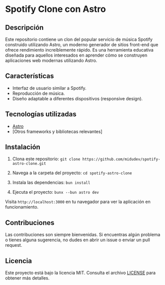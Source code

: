 # Spotify Clone con Astro

## Descripción

Este repositorio contiene un clon del popular servicio de música Spotify construido utilizando Astro, un moderno generador de sitios front-end que ofrece rendimiento increíblemente rápido. Es una herramienta educativa diseñada para aquellos interesados en aprender cómo se construyen aplicaciones web modernas utilizando Astro.

## Características

- Interfaz de usuario similar a Spotify.
- Reproducción de música.
- Diseño adaptable a diferentes dispositivos (responsive design).

## Tecnologías utilizadas

- [Astro](https://astro.build/)
- [Otros frameworks y bibliotecas relevantes]

## Instalación

1. Clona este repositorio:
   `git clone https://github.com/midudev/spotify-astro-clone.git`

2. Navega a la carpeta del proyecto:
   `cd spotify-astro-clone`

3. Instala las dependencias:
   `bun install`

4. Ejecuta el proyecto:
   `bunx --bun astro dev`

Visita `http://localhost:3000` en tu navegador para ver la aplicación en funcionamiento.

## Contribuciones

Las contribuciones son siempre bienvenidas. Si encuentras algún problema o tienes alguna sugerencia, no dudes en abrir un issue o enviar un pull request.

## Licencia

Este proyecto está bajo la licencia MIT. Consulta el archivo [LICENSE](LICENSE) para obtener más detalles.
